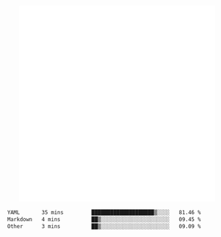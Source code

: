 <div align="center">
    <a href="https://konst.fish">
        <img src="https://raw.githubusercontent.com/konstfish/konstfish/master/fish.svg" alt="Logo" width="450"/>
    </a>
</div>

<!--START_SECTION:waka-->

```text
YAML       35 mins         ████████████████████▒░░░░   81.46 %
Markdown   4 mins          ██▒░░░░░░░░░░░░░░░░░░░░░░   09.45 %
Other      3 mins          ██▒░░░░░░░░░░░░░░░░░░░░░░   09.09 %
```

<!--END_SECTION:waka-->
